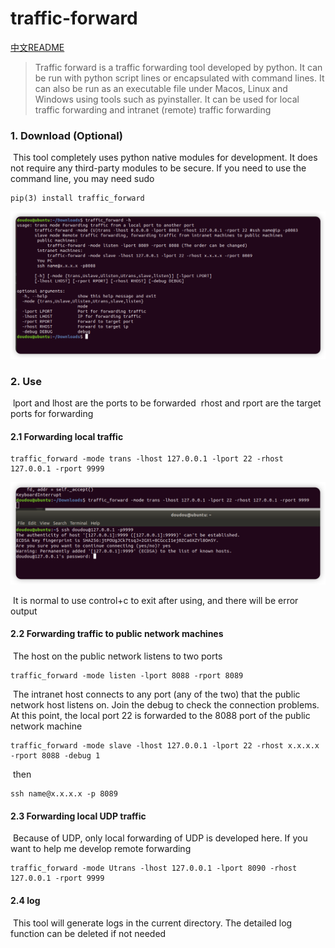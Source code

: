 # traffic-forward

[中文README](https://github.com/doudoudedi/traffic_forward/blob/main/README_cn.md)

>Traffic forward is a traffic forwarding tool developed by python. It can be run with python script lines or encapsulated with command lines. It can also be run as an executable file under Macos, Linux and Windows using tools such as pyinstaller. It can be used for local traffic forwarding and intranet (remote) traffic forwarding

### 1. Download (Optional)

​	This tool completely uses python native modules for development. It does not require any third-party modules to be secure. If you need to use the command line, you may need sudo

```
pip(3) install traffic_forward
```

![image-20221215192747158](https://raw.githubusercontent.com/doudoudedi/blog-img/master/uPic/image-20221215192747158.png)

### 2. Use

​	lport and lhost are the ports to be forwarded
​	rhost and rport are the target ports for forwarding

#### 2.1 Forwarding local traffic

```
traffic_forward -mode trans -lhost 127.0.0.1 -lport 22 -rhost 127.0.0.1 -rport 9999
```

![image-20221215193437861](https://raw.githubusercontent.com/doudoudedi/blog-img/master/uPic/image-20221215193437861.png)

​	It is normal to use control+c to exit after using, and there will be error output

#### 2.2 Forwarding traffic to public network machines

​	The host on the public network listens to two ports

```
traffic_forward -mode listen -lport 8088 -rport 8089
```

​	The intranet host connects to any port (any of the two) that the public network host listens on. Join the debug to check the connection problems. At this point, the local port 22 is forwarded to the 8088 port of the public network machine

```
traffic_forward -mode slave -lhost 127.0.0.1 -lport 22 -rhost x.x.x.x -rport 8088 -debug 1
```

​	then

```
ssh name@x.x.x.x -p 8089
```

#### 2.3 Forwarding local UDP traffic

​	Because of UDP, only local forwarding of UDP is developed here. If you want to help me develop remote forwarding

```
traffic_forward -mode Utrans -lhost 127.0.0.1 -lport 8090 -rhost 127.0.0.1 -rport 9999
```

#### 2.4 log

​	This tool will generate logs in the current directory. The detailed log function can be deleted if not needed